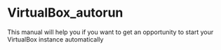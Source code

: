 # VirtualBox_autorun

This manual will help you if you want to get an opportunity to start your VirtualBox instance automatically
